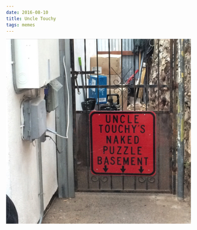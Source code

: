```yaml
---
date: 2016-08-10
title: Uncle Touchy
tags: memes
---
```


![uncletouchy](https://raw.githubusercontent.com/muneer78/muneer78.github.io/master/images/uncletouchy.jpeg)



